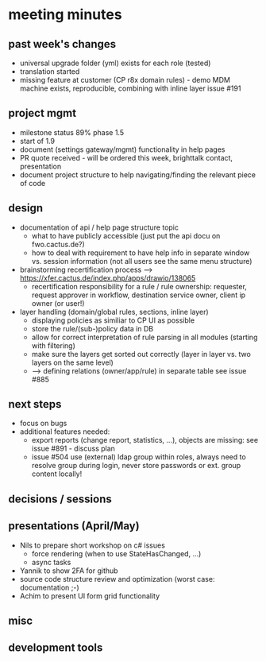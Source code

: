 # meeting minutes

## past week's changes
- universal upgrade folder (yml) exists for each role (tested)
- translation started
- missing feature at customer (CP r8x domain rules) - demo MDM machine exists, reproducible, combining with inline layer issue #191

## project mgmt
- milestone status 89% phase 1.5
- start of 1.9
- document (settings gateway/mgmt) functionality in help pages
- PR quote received - will be ordered this week, brighttalk contact, presentation
- document project structure to help navigating/finding the relevant piece of code 

## design
- documentation of api / help page structure topic
  - what to have publicly accessible (just put the api docu on fwo.cactus.de?)
  - how to deal with requirement to have help info in separate window vs. session information (not all users see the same menu structure) 
- brainstorming recertification process --> <https://xfer.cactus.de/index.php/apps/drawio/138065>
  - recertification responsibility for a rule / rule ownership: requester, request approver in workflow, destination service owner, client ip owner (or user!) 
- layer handling (domain/global rules, sections, inline layer)
  - displaying policies as similiar to CP UI as possible
  - store the rule/(sub-)policy data in DB
  - allow for correct interpretation of rule parsing in all modules (starting with filtering)
  - make sure the layers get sorted out correctly (layer in layer vs. two layers on the same level)
  - --> defining relations (owner/app/rule) in separate table see issue #885

## next steps
- focus on bugs
- additional features needed:
  - export reports (change report, statistics, ...), objects are missing: see issue #891 - discuss plan
  - issue #504 use (external) ldap group within roles, always need to resolve group during login, never store passwords or ext. group content locally!

## decisions / sessions

## presentations (April/May)
- Nils to prepare short workshop on c# issues
  - force rendering (when to use StateHasChanged, ...)
  - async tasks
- Yannik to show 2FA for github
- source code structure review and optimization (worst case: documentation ;-)
- Achim to present UI form grid functionality
  
## misc
## development tools
